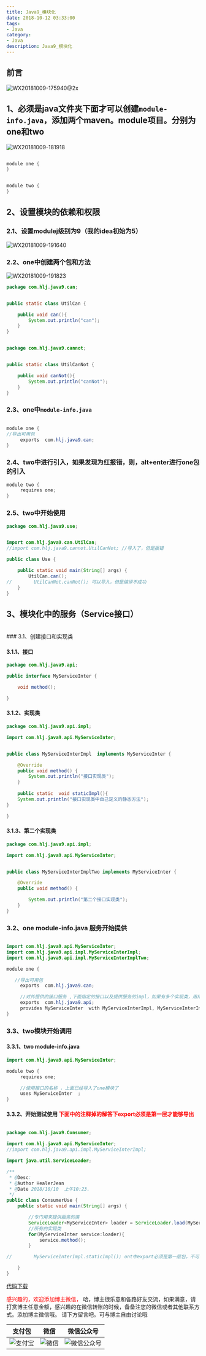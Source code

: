 ```yaml
---
title: Java9_模块化
date: 2018-10-12 03:33:00
tags: 
- Java
category: 
- Java
description: Java9_模块化
---
```

<!-- image url 
https://raw.githubusercontent.com/HealerJean123/HealerJean123.github.io/master/blogImages
　　首行缩进
<font color="red">  </font>
-->

## 前言

![WX20181009-175940@2x](https://raw.githubusercontent.com/HealerJean123/HealerJean123.github.io/master/blogImages/WX20181009-175940@2x.png)





## 1、必须是java文件夹下面才可以创建`module-info.java`，添加两个maven。module项目。分别为one和two

![WX20181009-181918](https://raw.githubusercontent.com/HealerJean123/HealerJean123.github.io/master/blogImages/WX20181009-181918.png)



```java

module one {
}

```


```java

module two {
}

```

## 2、设置模块的依赖和权限

### 2.1、设置modulej级别为9（我的idea初始为5）
![WX20181009-191640](https://raw.githubusercontent.com/HealerJean123/HealerJean123.github.io/master/blogImages/WX20181009-191640.png)


### 2.2、one中创建两个包和方法

![WX20181009-191823](https://raw.githubusercontent.com/HealerJean123/HealerJean123.github.io/master/blogImages/WX20181009-191823.png)


```java
package com.hlj.java9.can;


public static class UtilCan {

    public void can(){
        System.out.println("can");
    }
}



```


```java
package com.hlj.java9.cannot;


public static class UtilCanNot {

    public void canNot(){
        System.out.println("canNot");
    }
}


```


### 2.3、one中`module-info.java`


```java

module one {
//导出可用包
     exports  com.hlj.java9.can;
}

```


### 2.4、two中进行引入，如果发现为红报错，则，alt+enter进行one包的引入


```java
module two {
     requires one;
}

```

### 2.5、two中开始使用


```java
package com.hlj.java9.use;


import com.hlj.java9.can.UtilCan;
//import com.hlj.java9.cannot.UtilCanNot; //导入了，但是报错

public class Use {

    public static void main(String[] args) {
        UtilCan.can();
//        UtilCanNot.canNot(); 可以导入，但是编译不成功
    }
}


```

## 3、模块化中的服务（Service接口）
<br/>
### 3.1、创建接口和实现类

#### 3.1.1、接口

```java
package com.hlj.java9.api;

public interface MyServiceInter {

    void method();

}


```

#### 3.1.2、实现类


```java
package com.hlj.java9.api.impl;

import com.hlj.java9.api.MyServiceInter;


public class MyServiceInterImpl  implements MyServiceInter {

    @Override
    public void method() {
        System.out.println("接口实现类");
    }
    
    public static  void staticImpl(){
    System.out.println("接口实现类中自己定义的静态方法");
}

}


```

#### 3.1.3、第二个实现类


```java
package com.hlj.java9.api.impl;

import com.hlj.java9.api.MyServiceInter;


public class MyServiceInterImplTwo implements MyServiceInter {

    @Override
    public void method() {

        System.out.println("第二个接口实现类");
    }
}


```

### 3.2、one module-info.java 服务开始提供

```java

import com.hlj.java9.api.MyServiceInter;
import com.hlj.java9.api.impl.MyServiceInterImpl;
import com.hlj.java9.api.impl.MyServiceInterImplTwo;

module one {

   //导出可用包
     exports  com.hlj.java9.can;

     //对外提供的接口服务 ,下面指定的接口以及提供服务的impl，如果有多个实现类，用用逗号隔开    
     exports  com.hlj.java9.api;
     provides MyServiceInter  with MyServiceInterImpl, MyServiceInterImplTwo;
}


```

### 3.3、two模块开始调用

#### 3.3.1、two module-info.java


```java
import com.hlj.java9.api.MyServiceInter;

module two {
     requires one;

     //使用接口的名称 ，上面已经导入了one模块了
     uses MyServiceInter  ;
}

```

#### 3.3.2、开始测试使用<font color="red"> 下面中的注释掉的解答下export必须是第一层才能够导出 </font>


```java

package com.hlj.java9.Consumer;

import com.hlj.java9.api.MyServiceInter;
//import com.hlj.java9.api.impl.MyServiceInterImpl;

import java.util.ServiceLoader;

/**
 * @Desc:
 * @Author HealerJean
 * @Date 2018/10/10  上午10:23.
 */
public class ConsumerUse {
    public static void main(String[] args) {

        //专门用来提供服务的类
        ServiceLoader<MyServiceInter> loader = ServiceLoader.load(MyServiceInter.class);
        //所有的实现类
        for(MyServiceInter service:loader){
            service.method();
        }

//        MyServiceInterImpl.staticImpl(); ont中export必须是第一层包，不可以套多层

    }
}


```


[代码下载]()




<font color="red"> 感兴趣的，欢迎添加博主微信， </font>哈，博主很乐意和各路好友交流，如果满意，请打赏博主任意金额，感兴趣的在微信转账的时候，备备注您的微信或者其他联系方式。添加博主微信哦。
请下方留言吧。可与博主自由讨论哦

|支付包 | 微信|微信公众号|
|:-------:|:-------:|:------:|
|![支付宝](https://raw.githubusercontent.com/HealerJean123/HealerJean123.github.io/master/assets/img/tctip/alpay.jpg) | ![微信](https://raw.githubusercontent.com/HealerJean123/HealerJean123.github.io/master/assets/img/tctip/weixin.jpg)|![微信公众号](https://raw.githubusercontent.com/HealerJean123/HealerJean123.github.io/master/assets/img/my/qrcode_for_gh_a23c07a2da9e_258.jpg)|



